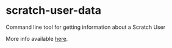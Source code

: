 # scratch-user-data
Command line tool for getting information about a Scratch User

More info available [here](https://scratch.mit.edu/discuss/topic/542409/?page=1#post-5600424).
